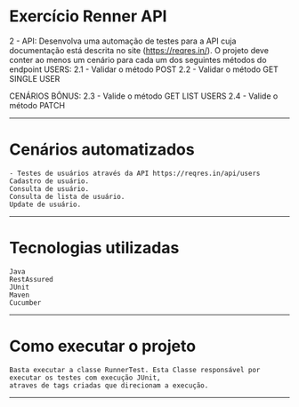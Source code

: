 
# Exercício Renner API

2 - API:
Desenvolva uma automação de testes para a API cuja documentação está descrita no site (https://reqres.in/).
O projeto deve conter ao menos um cenário para cada um dos seguintes métodos do endpoint USERS:
2.1 - Validar o método POST
2.2 - Validar o método GET SINGLE USER

CENÁRIOS BÔNUS:
2.3 - Valide o método GET LIST USERS
2.4 - Valide o método PATCH

----------------------------------------------------------------

# Cenários automatizados
    - Testes de usuários através da API https://reqres.in/api/users
    Cadastro de usuário.
    Consulta de usuário.
    Consulta de lista de usuário.
    Update de usuário.

----------------------------------------------------------------

# Tecnologias utilizadas
    Java
    RestAssured
    JUnit
    Maven
    Cucumber

----------------------------------------------------------------

# Como executar o projeto
    Basta executar a classe RunnerTest. Esta Classe responsável por executar os testes com execução JUnit, 
    atraves de tags criadas que direcionam a execução.

----------------------------------------------------------------

